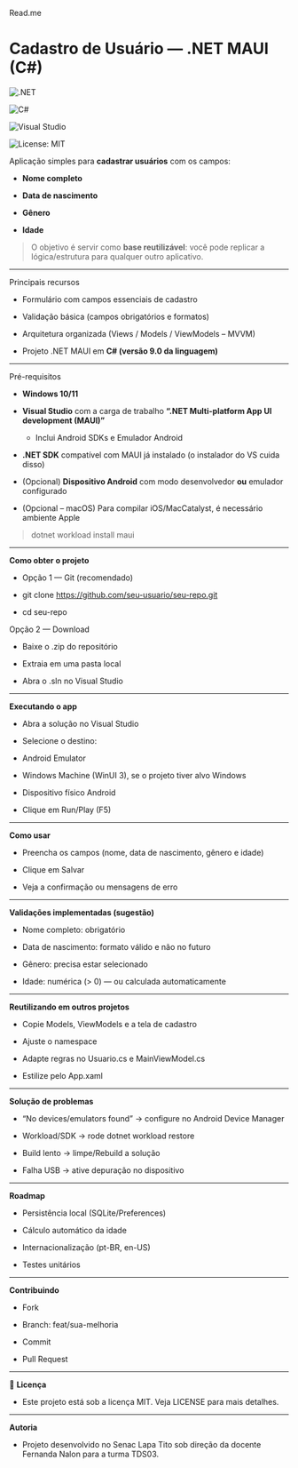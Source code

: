 Read.me 
# Cadastro de Usuário — .NET MAUI (C#)
 
![.NET](https://img.shields.io/badge/.NET%20MAUI-8A2BE2?logo=dotnet&logoColor=white)

![C#](https://img.shields.io/badge/C%23-239120?logo=csharp&logoColor=white)

![Visual Studio](https://img.shields.io/badge/Visual%20Studio-5C2D91?logo=visualstudio&logoColor=white)

![License: MIT](https://img.shields.io/badge/License-MIT-yellow.svg)
 
Aplicação simples para **cadastrar usuários** com os campos:

- **Nome completo**

- **Data de nascimento**

- **Gênero**

- **Idade**
 
> O objetivo é servir como **base reutilizável**: você pode replicar a lógica/estrutura para qualquer outro aplicativo.
 
---
 
Principais recursos
 
- Formulário com campos essenciais de cadastro  

- Validação básica (campos obrigatórios e formatos)  

- Arquitetura organizada (Views / Models / ViewModels – MVVM)  

- Projeto .NET MAUI em **C# (versão 9.0 da linguagem)**
 
---
 
Pré-requisitos
 
- **Windows 10/11**  

- **Visual Studio** com a carga de trabalho **“.NET Multi-platform App UI development (MAUI)”**  

  - Inclui Android SDKs e Emulador Android  

- **.NET SDK** compatível com MAUI já instalado (o instalador do VS cuida disso)

- (Opcional) **Dispositivo Android** com modo desenvolvedor **ou** emulador configurado  

- (Opcional – macOS) Para compilar iOS/MacCatalyst, é necessário ambiente Apple
 
 
> dotnet workload install maui
 
---
 
**Como obter o projeto**

- Opção 1 — Git (recomendado)

- git clone https://github.com/seu-usuario/seu-repo.git

- cd seu-repo
 
 
Opção 2 — Download

- Baixe o .zip do repositório

- Extraia em uma pasta local

- Abra o .sln no Visual Studio
 
---
 
**Executando o app**

- Abra a solução no Visual Studio

- Selecione o destino:

- Android Emulator

- Windows Machine (WinUI 3), se o projeto tiver alvo Windows

- Dispositivo físico Android

- Clique em Run/Play (F5)
 
---
 
**Como usar**

- Preencha os campos (nome, data de nascimento, gênero e idade)

- Clique em Salvar

- Veja a confirmação ou mensagens de erro
 
---
 
**Validações implementadas (sugestão)**

- Nome completo: obrigatório

- Data de nascimento: formato válido e não no futuro

- Gênero: precisa estar selecionado

- Idade: numérica (> 0) — ou calculada automaticamente
 
---
 
**Reutilizando em outros projetos**

- Copie Models, ViewModels e a tela de cadastro

- Ajuste o namespace

- Adapte regras no Usuario.cs e MainViewModel.cs

- Estilize pelo App.xaml
 
---
 
**Solução de problemas**

- “No devices/emulators found” → configure no Android Device Manager

- Workload/SDK → rode dotnet workload restore

- Build lento → limpe/Rebuild a solução

- Falha USB → ative depuração no dispositivo
 
---
 
**Roadmap**

- Persistência local (SQLite/Preferences)

- Cálculo automático da idade

- Internacionalização (pt-BR, en-US)

- Testes unitários
 
---
 
**Contribuindo**

- Fork

- Branch: feat/sua-melhoria

- Commit

- Pull Request
 
---
 
📜 **Licença**

- Este projeto está sob a licença MIT. Veja LICENSE para mais detalhes.
 
---

**Autoria**

- Projeto desenvolvido no Senac Lapa Tito sob direção da docente Fernanda Nalon para a turma TDS03.

 
